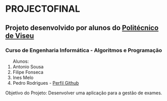 # PROJECTOFINAL

<h2>Projeto desenvolvido por alunos do <a href="https://www.ipv.pt/">Politécnico de Viseu</a></h2>
<h3>Curso de Engenharia Informática - Algoritmos e Programação</h3>

<ol>
 Alunos:
  <li>Antonio Sousa</li>
  <li>Filipe Fonseca</li>
  <li>Ines Melo</li>
  <li>Pedro Rodrigues - <a href="https://github.com/phsrdev"> Perfil Github</a></li></ol>


Objetivo do Projeto:
Desenvolver uma aplicação para a gestão de exames.

